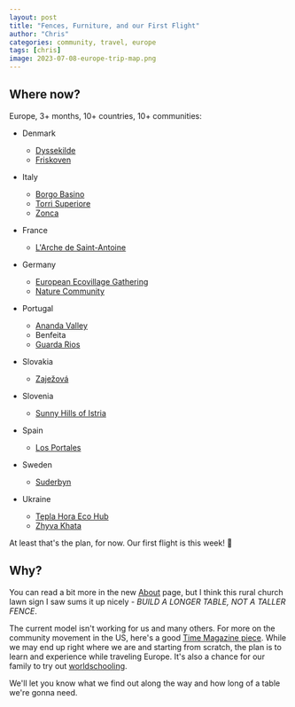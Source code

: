 ```yaml
---
layout: post
title: "Fences, Furniture, and our First Flight"
author: "Chris"
categories: community, travel, europe
tags: [chris]
image: 2023-07-08-europe-trip-map.png
---
```


## Where now?

Europe, 3+ months, 10+ countries, 10+ communities:

- Denmark
   - [Dyssekilde](http://www.dyssekilde.dk/uk)
   - [Friskoven](https://www.friskoven.dk/en)

- Italy
   - [Borgo Basino](https://borgobasino.org/)
   - [Torri Superiore](https://php7.torri-superiore.org/en/home/)
   - [Zonca](https://www.zonca.info/)

- France
   - [L'Arche de Saint-Antoine](https://www.arche-sta.com/)

- Germany
   - [European Ecovillage Gathering](https://ecovillagegathering.org/)
   - [Nature Community](https://nature.community/)

- Portugal
   - [Ananda Valley](https://anandavalley.org/)
   - Benfeita
   - [Guarda Rios](https://ecoaldeia.wixsite.com/guardarios/the-vision)

- Slovakia
   - [Zaježová](https://zajezka.sk/)

- Slovenia
   - [Sunny Hills of Istria](https://soncnigrici-istra.eu/)

- Spain
   - [Los Portales](https://losportales.net/index.html)

- Sweden
   - [Suderbyn](https://suderbyn.se/)

- Ukraine
   - [Tepla Hora Eco Hub](https://teplagora.org/)
   - [Zhyva Khata](https://genukraine.com.ua/index.php/en/ecovillages/240-zhyva-khata-family-project)

At least that's the plan, for now. Our first flight is this week! 🚀


## Why?

You can read a bit more in the new [About](/about.html) page, but I think this rural church lawn sign I saw sums it up nicely - *BUILD A LONGER TABLE, NOT A TALLER FENCE*.

The current model isn't working for us and many others. For more on the community movement in the US, here's a good [Time Magazine piece](https://time.com/intentional-communities/). While we may end up right where we are and starting from scratch, the plan is to learn and experience while traveling Europe. It's also a chance for our family to try out [worldschooling](https://www.time4learning.com/homeschooling-styles/worldschooling.html#:~:text=Worldschooling%20is%20an%20educational%20movement,(ren)'s%20education.).

We'll let you know what we find out along the way and how long of a table we're gonna need.